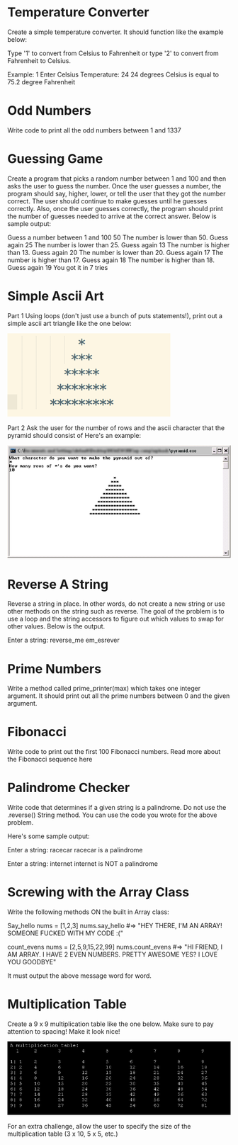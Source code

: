 # Temperature Converter

Create a simple temperature converter. It should function like the example below:

Type '1' to convert from Celsius to Fahrenheit or type '2' to convert from Fahrenheit to Celsius.

Example:
1
Enter Celsius Temperature:
24
24 degrees Celsius is equal to 75.2 degree Fahrenheit

# Odd Numbers

Write code to print all the odd numbers between 1 and 1337

# Guessing Game

Create a program that picks a random number between 1 and 100 and then asks the user to guess the number. Once the user guesses a number, the program should say, higher, lower, or tell the user that they got the number correct. The user should continue to make guesses until he guesses correctly. Also, once the user guesses correctly, the program should print the number of guesses needed to arrive at the correct answer. Below is sample output:

Guess a number between 1 and 100
50
The number is lower than 50.  Guess again
25
The number is lower than 25.  Guess again
13
The number is higher than 13.  Guess again
20
The number is lower than 20.  Guess again
17
The number is higher than 17.  Guess again
18
The number is higher than 18.  Guess again
19
You got it in 7 tries

# Simple Ascii Art

Part 1
Using loops (don't just use a bunch of puts statements!), print out a simple ascii art triangle like the one below:

![](ascii-tree.png)

Part 2
Ask the user for the number of rows and the ascii character that the pyramid should consist of Here's an example:

![](ascii_part2.gif)

# Reverse A String

Reverse a string in place. In other words, do not create a new string or use other methods on the string such as reverse. The goal of the problem is to use a loop and the string accessors to figure out which values to swap for other values. Below is the output.

Enter a string:
  reverse_me
em_esrever

# Prime Numbers

Write a method called prime_printer(max) which takes one integer argument. It should print out all the prime numbers between 0 and the given argument.

# Fibonacci

Write code to print out the first 100 Fibonacci numbers. Read more about the Fibonacci sequence here

# Palindrome Checker

Write code that determines if a given string is a palindrome. Do not use the .reverse() String method. You can use the code you wrote for the above problem.

Here's some sample output:

Enter a string:
racecar
racecar is a palindrome

Enter a string:
internet
internet is NOT a palindrome

# Screwing with the Array Class

Write the following methods ON the built in Array class:

Say_hello
nums = [1,2,3]
nums.say_hello
#=> "HEY THERE, I'M AN ARRAY! SOMEONE FUCKED WITH MY CODE :("

count_evens
nums = [2,5,9,15,22,99]
nums.count_evens
#=> "HI FRIEND, I AM ARRAY.  I HAVE 2 EVEN NUMBERS.  PRETTY AWESOME YES?  I LOVE YOU GOODBYE"

It must output the above message word for word.

# Multiplication Table

Create a 9 x 9 multiplication table like the one below. Make sure to pay attention to spacing! Make it look nice!

![](multi-table.png)

For an extra challenge, allow the user to specify the size of the multiplication table (3 x 10, 5 x 5, etc.)
